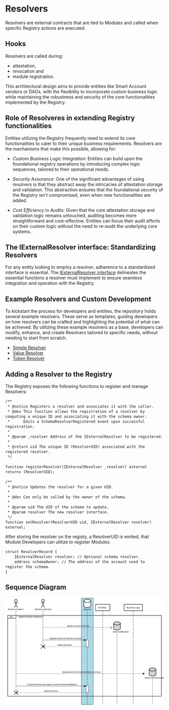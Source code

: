 # Resolvers

Resolvers are external contracts that are tied to Modules and called when specific Registry actions are executed.

## Hooks

Resolvers are called during:

- attestation,
- revocation and
- module registration.

This architectural design aims to provide entities like Smart Account vendors or DAOs, with the
flexibility to incorporate custom business logic while maintaining the
robustness and security of the core functionalities implemented by the Registry.

## Role of Resolveres in extending Registry functionalities

Entities utilizing the Registry frequently need to extend its core functionalities
to cater to their unique business requirements. Resolvers are the mechanisms that
make this possible, allowing for:

- _Custom Business Logic Integration:_ Entities can build upon the foundational
  registry operations by introducing complex logic sequences, tailored to their
  operational needs.

- _Security Assurance:_ One of the significant advantages of using resolvers is that
  they abstract away the intricacies of attestation storage and validation.
  This abstraction ensures that the foundational security of the Registry isn't compromised,
  even when new functionalities are added.

- _Cost Efficiency in Audits:_ Given that the core attestation storage and validation
  logic remains untouched, auditing becomes more straightforward and cost-effective.
  Entities can focus their audit efforts on their custom logic without the need to
  re-audit the underlying core systems.

## The IExternalResolver interface: Standardizing Resolvers

For any entity looking to employ a resolver, adherence to a standardized
interface is essential. The [IExternalResolver interface](../src/external/IExternalResolver.sol) delineates the essential
functions a resolver must implement to ensure seamless integration and operation with the Registry.

## Example Resolvers and Custom Development

To kickstart the process for developers and entities, the repository holds several example
resolvers. These serve as templates, guiding developers on how resolvers can be crafted and
highlighting the potential of what can be achieved. By utilizing these example resolvers as a
base, developers can modify, enhance, and create Resolvers tailored to specific needs,
without needing to start from scratch.

- [Simple Resolver](../src/external/examples/SimpleValidator.sol)
- [Value Resolver](../src/external/examples/ValueResolver.sol)
- [Token Resolver](../src/external/examples/TokenizedResolver.sol)

## Adding a Resolver to the Registry

The Registry exposes the following functions to register and manage Resolvers:

```solidity
/**
 * @notice Registers a resolver and associates it with the caller.
 * @dev This function allows the registration of a resolver by computing a unique ID and associating it with the schema owner.
 *      Emits a SchemaResolverRegistered event upon successful registration.
 *
 * @param _resolver Address of the IExternalResolver to be registered.
 *
 * @return uid The unique ID (ResolverUID) associated with the registered resolver.
 */

function registerResolver(IExternalResolver _resolver) external returns (ResolverUID);

/**
 * @notice Updates the resolver for a given UID.
 *
 * @dev Can only be called by the owner of the schema.
 *
 * @param uid The UID of the schema to update.
 * @param resolver The new resolver interface.
 */
function setResolver(ResolverUID uid, IExternalResolver resolver) external;
```

After storing the resolver on the registy, a ResolverUID is emited, that Module Developers can utilize to register Modules.

```solidity
struct ResolverRecord {
    IExternalResolver resolver; // Optional schema resolver.
    address schemaOwner; // The address of the account used to register the schema.
}
```

## Sequence Diagram

![Schema](../public/docs/schema.svg)
